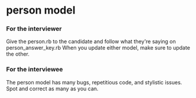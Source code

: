 person model
===================

### For the interviewer
Give the person.rb to the candidate and follow what they're saying on person_answer_key.rb
When you update either model, make sure to update the other.

### For the interviewee
The person model has many bugs, repetitious code, and stylistic issues. Spot and correct as many as you can.

